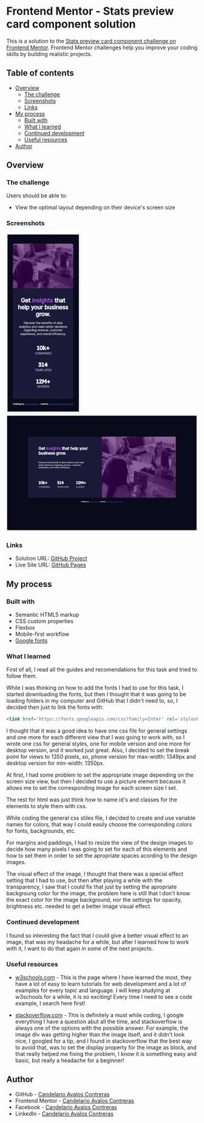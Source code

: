 # Frontend Mentor - Stats preview card component solution

This is a solution to the [Stats preview card component challenge on Frontend Mentor](https://www.frontendmentor.io/challenges/stats-preview-card-component-8JqbgoU62). Frontend Mentor challenges help you improve your coding skills by building realistic projects. 

## Table of contents

- [Overview](#overview)
  - [The challenge](#the-challenge)
  - [Screenshots](#screenshot)
  - [Links](#links)
- [My process](#my-process)
  - [Built with](#built-with)
  - [What I learned](#what-i-learned)
  - [Continued development](#continued-development)
  - [Useful resources](#useful-resources)
- [Author](#author)


## Overview

### The challenge

Users should be able to:

- View the optimal layout depending on their device's screen size

### Screenshots

![Phone screen size view](images/resultPhone.JPG)
![Desktop screen size view](images/resultDesktop.JPG)


### Links

- Solution URL: [GitHub Project](https://github.com/candelarioavalos/FEMentor01)
- Live Site URL: [GitHub Pages](https://candelarioavalos.github.io/FEMentor01/html/index.html)

## My process

### Built with

- Semantic HTML5 markup
- CSS custom properties
- Flexbox
- Mobile-first workflow
- [Google fonts](https://fonts.google.com/)

### What I learned

First of all, I read all the guides and recomendations for this task and tried to follow them.

While I was thinking on how to add the fonts I had to use for this task, I started downloading the fonts, but then I thought that it was going to be loading folders in my computer and GitHub that I didn't need to, so, I decided then just to link the fonts with:

```html
<link href='https://fonts.googleapis.com/css?family=Inter' rel='stylesheet'>
```

I thought that it was a good idea to have one css file for general settings and one more for each different view that I was going to work with, so I wrote one css for general styles, one for mobile version and one more for desktop version, and it worked just great.
Also, I decided to set the break point for views to 1350 pixels, so, phone version for max-width: 1349px and desktop version for min-width: 1350px.

At first, I had some problem to set the appropriate image depending on the screen size view, but then I decided to use a picture element because it allows me to set the corresponding image for each screen size I set.

The rest for html was just think how to name id's and classes for the elements to style them with css.

While coding the general css stiles file, I decided to create and use variable names for colors, that way I could easily choose the corresponding colors for fonts, backgrounds, etc.

For margins and paddings, I had to resize the view of the design images to decide how many pixels I was going to set for each of this elements and how to set them in order to set the apropriate spaces acording to the design images.

The visual effect of the image, I thought that there was a special effect setting that I had to use, but then after playing a while with the transparency, I saw that I could fix that just by setting the apropriate backgroung color for the image, the problem here is still that I don't know the exact color for the image background, nor the settings for opacity, brightness etc. needed to get a better image visual effect. 


### Continued development

I found so interesting the fact that I could give a better visual effect to an image, that was my headache for a while, but after I learned how to work with it, I want to do that again in some of the next projects.

### Useful resources

- [w3schools.com](https://www.w3schools.com/) - This is the page where I have learned the most, they have a lot of easy to learn tutorials for web development and a lot of examples for every topic and language. I will keep studying at w3schools for a while, it is so exciting! Every time I need to see a code example, I search here first!

- [stackoverflow.com](https://stackoverflow.com/) - This is definitely a must while coding, I google everything I have a question abut all the time, and stackoverflow is always one of the options with the possible answer. For example, the image div was getting higher than the image itself, and it didn't look nice, I googled for a tip, and I found in stackoverflow that the best way to avoid that, was to set the display property for the image as block, and that really helped me fixing the problem, I know it is something easy and basic, but really a headache for a beginner!

## Author

- GitHub - [Candelario Avalos Contreras](https://github.com/candelarioavalos)
- Frontend Mentor - [Candelario Avalos Contreras](https://www.frontendmentor.io/profile/candelarioavalos)
- Facebook - [Candelario Avalos Contreras](https://www.facebook.com/candelario.avaloscontreras/)
- LinkedIn - [Candelario Avalos Contreras](https://www.linkedin.com/in/candelario-avalos-4a575b1b9/)